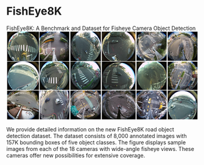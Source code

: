 # FishEye8K
FishEye8K: A Benchmark and Dataset for Fisheye Camera Object Detection
![Alt text](images/cameras.png)

We provide detailed information on the new FishEye8K road object detection dataset. The dataset consists of 8,000 annotated images with 157K bounding boxes of five object classes. The figure displays sample images from each of the 18 cameras with wide-angle fisheye views. These cameras offer new possibilities for extensive coverage.

